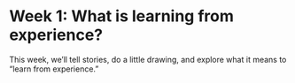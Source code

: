 
  
# Week 1:  What is learning from experience?

This week, we’ll tell stories, do a little drawing, and explore what it means to “learn from experience.”
